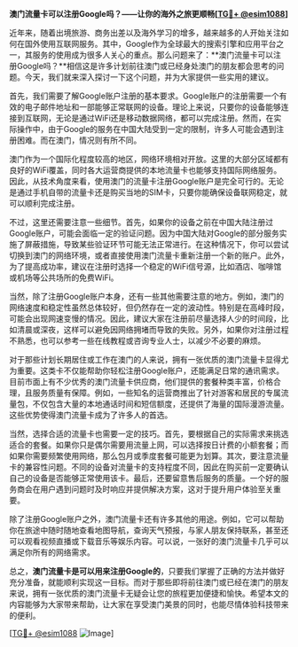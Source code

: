 **澳门流量卡可以注册Google吗？——让你的海外之旅更顺畅[[TG💪+ @esim1088](https://t.me/s/esim1088)]**

近年来，随着出境旅游、商务出差以及海外学习的增多，越来越多的人开始关注如何在国外使用互联网服务。其中，Google作为全球最大的搜索引擎和应用平台之一，其服务的使用成为很多人关心的重点。那么问题来了：**澳门流量卡可以注册Google吗？**相信这是许多计划前往澳门或已经身处澳门的朋友都会思考的问题。今天，我们就来深入探讨一下这个问题，并为大家提供一些实用的建议。

首先，我们需要了解Google账户注册的基本要求。Google账户的注册需要一个有效的电子邮件地址和一部能够正常联网的设备。理论上来说，只要你的设备能够连接到互联网，无论是通过WiFi还是移动数据网络，都可以完成注册。然而，在实际操作中，由于Google的服务在中国大陆受到一定的限制，许多人可能会遇到注册困难。而在澳门，情况则有所不同。

澳门作为一个国际化程度较高的地区，网络环境相对开放。这里的大部分区域都有良好的WiFi覆盖，同时各大运营商提供的本地流量卡也能够支持国际网络服务。因此，从技术角度来看，使用澳门的流量卡注册Google账户是完全可行的。无论是通过手机自带的流量卡还是购买当地的SIM卡，只要你能确保设备联网稳定，就可以顺利完成注册。

不过，这里还需要注意一些细节。首先，如果你的设备之前在中国大陆注册过Google账户，可能会面临一定的验证问题。因为中国大陆对Google的部分服务实施了屏蔽措施，导致某些验证环节可能无法正常进行。在这种情况下，你可以尝试切换到澳门的网络环境，或者直接使用澳门流量卡重新注册一个新的账户。此外，为了提高成功率，建议在注册时选择一个稳定的WiFi信号源，比如酒店、咖啡馆或机场等公共场所的免费WiFi。

当然，除了注册Google账户本身，还有一些其他需要注意的地方。例如，澳门的网络速度和稳定性虽然总体较好，但仍然存在一定的波动性。特别是在高峰时段，可能会出现网速变慢的情况。因此，建议大家在注册前尽量选择人少的时间段，比如清晨或深夜，这样可以避免因网络拥堵而导致的失败。另外，如果你对注册过程不熟悉，也可以参考一些在线教程或咨询专业人士，以减少不必要的麻烦。

对于那些计划长期居住或工作在澳门的人来说，拥有一张优质的澳门流量卡显得尤为重要。这类卡不仅能帮助你轻松注册Google账户，还能满足日常的通讯需求。目前市面上有不少优秀的澳门流量卡供应商，他们提供的套餐种类丰富，价格合理，且服务质量有保障。例如，一些知名的运营商推出了针对游客和居民的专属流量包，不仅包含大量的本地通话时间和短信额度，还提供了海量的国际漫游流量。这些优势使得澳门流量卡成为了许多人的首选。

当然，选择合适的流量卡也需要一定的技巧。首先，要根据自己的实际需求来挑选适合的套餐。如果你只是偶尔需要用流量上网，可以选择按日计费的小额套餐；而如果你需要频繁使用网络，那么包月或季度套餐可能更为划算。其次，要注意流量卡的兼容性问题。不同的设备对流量卡的支持程度不同，因此在购买前一定要确认自己的设备是否能够正常使用该卡。最后，还要留意售后服务的质量。一个好的服务商会在用户遇到问题时及时响应并提供解决方案，这对于提升用户体验至关重要。

除了注册Google账户之外，澳门流量卡还有许多其他的用途。例如，它可以帮助你在旅途中随时随地查看地图导航，查询天气预报，与家人朋友保持联系，甚至还可以观看视频直播或下载音乐等娱乐内容。可以说，一张好的澳门流量卡几乎可以满足你所有的网络需求。

总之，**澳门流量卡是可以用来注册Google的**，只要我们掌握了正确的方法并做好充分准备，就能顺利实现这一目标。而对于那些即将前往澳门或已经在澳门的朋友来说，拥有一张优质的澳门流量卡无疑会让您的旅程更加便捷和愉快。希望本文的内容能够为大家带来帮助，让大家在享受澳门美景的同时，也能尽情体验科技带来的便利。

[[TG💪+ @esim1088](https://t.me/s/esim1088) ![Image](https://i.postimg.cc/4NQfJmqS/Snipaste-2025-05-13-00-14-12.png)]